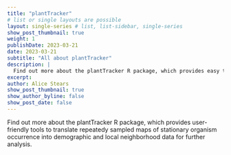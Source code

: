 ```yaml
---
title: "plantTracker"
# list or single layouts are possible
layout: single-series # list, list-sidebar, single-series
show_post_thumbnail: true
weight: 1
publishDate: 2023-03-21
date: 2023-03-21
subtitle: "All about plantTracker"
description: |
  Find out more about the plantTracker R package, which provides easy tools to translate repeatedy maps of 
excerpt: 
author: Alice Stears
show_post_thumbnail: true
show_author_byline: false
show_post_date: false
---
```


  Find out more about the plantTracker R package, which provides user-friendly tools to translate repeatedy sampled maps of stationary organism occurrence into demographic and local neighborhood data for further analysis.
